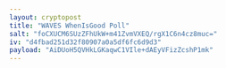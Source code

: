 ```yaml
---
layout: cryptopost
title: "WAVES WhenIsGood Poll"
salt: "foCXUCM6SUzZFhUkW+m41ZvmVXEQ/rgX1C6n4cz8muc="
iv: "d4fbad251d32f80907a0a5df6fc6d9d3"
payload: "AiDUoH5QVHkLGKaqwC1VIle+dAEyVFizZcshP1mk"
---
```


